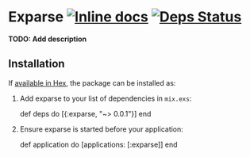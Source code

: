 # Exparse [![Inline docs](http://inch-ci.org/github/NobbZ/exparse.svg)](http://inch-ci.org/github/NobbZ/exparse) [![Deps Status](https://beta.hexfaktor.org/badge/all/github/NobbZ/exparse.svg)](https://beta.hexfaktor.org/github/NobbZ/exparse)

**TODO: Add description**

## Installation

If [available in Hex](https://hex.pm/docs/publish), the package can be installed as:

  1. Add exparse to your list of dependencies in `mix.exs`:

        def deps do
          [{:exparse, "~> 0.0.1"}]
        end

  2. Ensure exparse is started before your application:

        def application do
          [applications: [:exparse]]
        end
